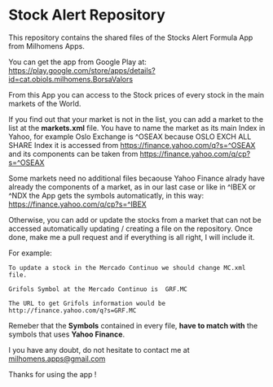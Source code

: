 # Stock Alert Repository
This repository contains the shared files of the Stocks Alert Formula App from Milhomens Apps.

You can get the app from  Google Play at:
https://play.google.com/store/apps/details?id=cat.obiols.milhomens.BorsaValors

From this App you can access to the Stock prices of every stock in the main markets of the World.

If you find out that your market is not in the list, you can add a market to the list at the **markets.xml** file.
You have to name the market as its main Index in Yahoo, for example  Oslo Exchange is ^OSEAX because OSLO EXCH ALL SHARE Index it is accessed from https://finance.yahoo.com/q?s=^OSEAX  and its components can be taken from https://finance.yahoo.com/q/cp?s=^OSEAX


Some markets  need no additional files becaouse Yahoo Finance alrady have already the components of a market, as in our last case or like in  ^IBEX or ^NDX the App gets the symbols automaticatly, in this way:
        https://finance.yahoo.com/q/cp?s=^IBEX

Otherwise, you can add or update the stocks from a market that can not be accessed automatically updating / creating a file on the repository. Once done, make me a pull request and if everything is all right, I will include it.

For example:  

    To update a stock in the Mercado Continuo we should change MC.xml file.
    
    Grifols Symbol at the Mercado Continuo is  GRF.MC 
    
    The URL to get Grifols information would be  http://finance.yahoo.com/q?s=GRF.MC 

Remeber that the  **Symbols** contained in every file, **have to match with** the symbols that uses **Yahoo Finance**.

I you have any doubt, do not hesitate to contact me at  milhomens.apps@gmail.com

Thanks for using the app !
        
